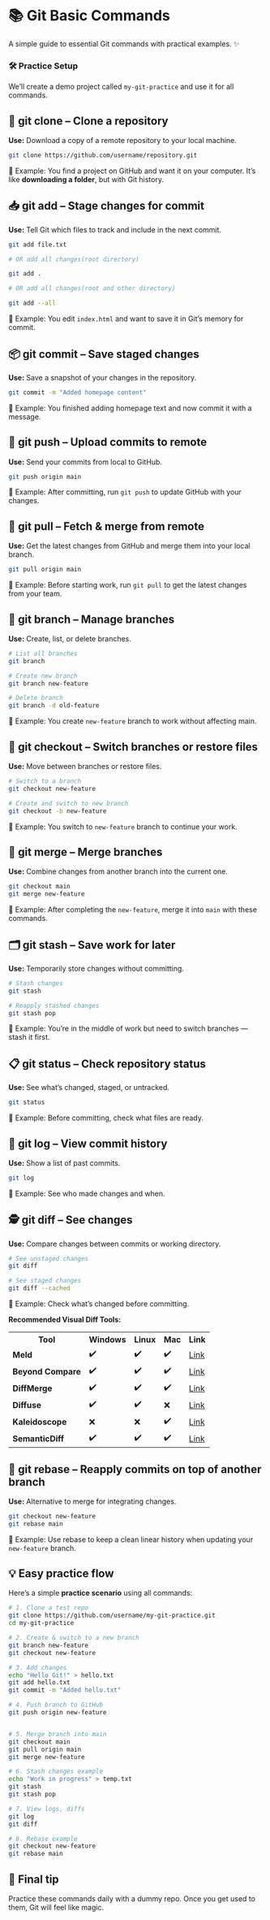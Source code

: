 # 📚 Git Basic Commands

A simple guide to essential Git commands with practical examples. ✨

### 🛠 Practice Setup

We’ll create a demo project called `my-git-practice` and use it for all commands.


## 🐑 git clone – Clone a repository

**Use:** Download a copy of a remote repository to your local machine.


```bash
git clone https://github.com/username/repository.git
```

📌 Example: You find a project on GitHub and want it on your computer. It’s like **downloading a folder**, but with Git history.


## 📥 git add – Stage changes for commit

**Use:** Tell Git which files to track and include in the next commit.

```bash
git add file.txt

# OR add all changes(root directory)

git add .

# OR add all changes(root and other directory)

git add --all
```

📌 Example: You edit `index.html` and want to save it in Git’s memory for commit.

## 📦 git commit – Save staged changes

**Use:** Save a snapshot of your changes in the repository.

```bash
git commit -m "Added homepage content"
```

📌 Example: You finished adding homepage text and now commit it with a message.


## 🚀 git push – Upload commits to remote

**Use:** Send your commits from local to GitHub.

```bash
git push origin main
```

📌 Example: After committing, run `git push` to update GitHub with your changes.


## 🔄 git pull – Fetch & merge from remote

**Use:** Get the latest changes from GitHub and merge them into your local branch.

```bash
git pull origin main
```

📌 Example: Before starting work, run `git pull` to get the latest changes from your team.


## 🌿 git branch – Manage branches

**Use:** Create, list, or delete branches.

```bash
# List all branches
git branch

# Create new branch
git branch new-feature

# Delete branch
git branch -d old-feature
```

📌 Example: You create `new-feature` branch to work without affecting main.


## 🔀 git checkout – Switch branches or restore files

**Use:** Move between branches or restore files.

```bash
# Switch to a branch
git checkout new-feature

# Create and switch to new branch
git checkout -b new-feature
```

📌 Example: You switch to `new-feature` branch to continue your work.


## 🤝 git merge – Merge branches

**Use:** Combine changes from another branch into the current one.

```bash
git checkout main
git merge new-feature
```

📌 Example: After completing the `new-feature`, merge it into `main` with these commands.


## 🗂 git stash – Save work for later

**Use:** Temporarily store changes without committing.

```bash
# Stash changes
git stash

# Reapply stashed changes
git stash pop
```

📌 Example: You’re in the middle of work but need to switch branches — stash it first.


## 📋 git status – Check repository status

**Use:** See what’s changed, staged, or untracked.

```bash
git status
```

📌 Example: Before committing, check what files are ready.


## 📜 git log – View commit history

**Use:** Show a list of past commits.

```bash
git log
```

📌 Example: See who made changes and when.


## 🕵️ git diff – See changes

**Use:** Compare changes between commits or working directory.

```bash
# See unstaged changes
git diff

# See staged changes
git diff --cached
```

📌 Example: Check what’s changed before committing.


**Recommended Visual Diff Tools:**


<table>
  <tr>
    <th>Tool</th>
    <th>Windows</th>
    <th>Linux</th>
    <th>Mac</th>
    <th>Link</th>
  </tr>
  <tr>
    <td><strong>Meld</strong></td>
    <td>✔️</td>
    <td>✔️</td>
    <td>✔️</td>
    <td><a href="https://meldmerge.org/">Link</a></td>
  </tr>
  <tr>
    <td><strong>Beyond Compare</strong></td>
    <td>✔️</td>
    <td>✔️</td>
    <td>✔️</td>
    <td><a href="https://www.scootersoftware.com/home">Link</a></td>
  </tr>
	<tr>
    <td><strong>DiffMerge</strong></td>
    <td>✔️</td>
    <td>✔️</td>
    <td>✔️</td>
    <td><a href="https://www.sourcegear.com/diffmerge/">Link</a></td>
  </tr>
	<tr>
    <td><strong>Diffuse</strong></td>
    <td>✔️</td>
    <td>✔️</td>
    <td>❌</td>
    <td><a href="https://diffuse.sourceforge.net/index.html">Link</a></td>
  </tr>
	<tr>
    <td><strong>Kaleidoscope</strong></td>
    <td>❌</td>
    <td>❌</td>
    <td>✔️</td>
    <td><a href="https://kaleidoscope.app/">Link</a></td>
  </tr>
	<tr>
    <td><strong>SemanticDiff</strong></td>
    <td>✔️</td>
    <td>✔️</td>
    <td>✔️</td>
    <td><a href="https://semanticdiff.com/">Link</a></td>
  </tr>
</table>


## 📐 git rebase – Reapply commits on top of another branch

**Use:** Alternative to merge for integrating changes.

```bash
git checkout new-feature
git rebase main
```

📌 Example: Use rebase to keep a clean linear history when updating your `new-feature` branch.


## 💡 Easy practice flow

Here’s a simple **practice scenario** using all commands:


```bash
# 1. Clone a test repo
git clone https://github.com/username/my-git-practice.git
cd my-git-practice

# 2. Create & switch to a new branch
git branch new-feature
git checkout new-feature

# 3. Add changes
echo "Hello Git!" > hello.txt
git add hello.txt
git commit -m "Added hello.txt"

# 4. Push branch to GitHub
git push origin new-feature


# 5. Merge branch into main
git checkout main
git pull origin main
git merge new-feature

# 6. Stash changes example
echo "Work in progress" > temp.txt
git stash
git stash pop

# 7. View logs, diffs
git log
git diff

# 8. Rebase example
git checkout new-feature
git rebase main
```

## 🎯 Final tip

Practice these commands daily with a dummy repo. Once you get used to them, Git will feel like magic.
